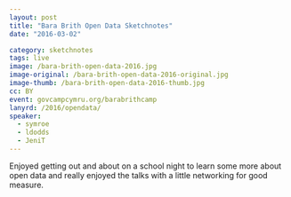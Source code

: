 ```yaml
---
layout: post
title: "Bara Brith Open Data Sketchnotes"
date: "2016-03-02"

category: sketchnotes
tags: live
image: /bara-brith-open-data-2016.jpg
image-original: /bara-brith-open-data-2016-original.jpg
image-thumb: /bara-brith-open-data-2016-thumb.jpg
cc: BY
event: govcampcymru.org/barabrithcamp
lanyrd: /2016/opendata/
speaker:
  - symroe
  - ldodds
  - JeniT
---
```


Enjoyed getting out and about on a school night to learn some more about open data and really enjoyed the talks with a little networking for good measure.
